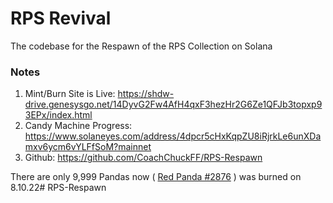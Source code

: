 # RPS Revival
The codebase for the Respawn of the RPS Collection on Solana

### Notes

1. Mint/Burn Site is Live: https://shdw-drive.genesysgo.net/14DyvG2Fw4AfH4qxF3hezHr2G6Ze1QFJb3topxp93EPx/index.html
2. Candy Machine Progress: https://www.solaneyes.com/address/4dpcr5cHxKqpZU8iRjrkLe6unXDamxv6ycm6vYLFfSoM?mainnet
3. Github: https://github.com/CoachChuckFF/RPS-Respawn


There are only 9,999 Pandas now ( [Red Panda #2876](https://solscan.io/token/CjkFgHJM4Gc33igrdssqvDfQL63NN33NDvDcEbsqN5Nd) ) was burned on 8.10.22# RPS-Respawn
